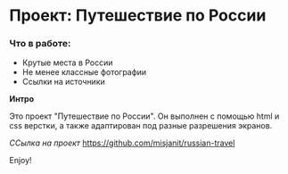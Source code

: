 # Проект: Путешествие по России

### Что в работе:
* Крутые места в России
* Не менее классные фотографии
* Ссылки на источники

**Интро**

Это проект "Путешествие по России". Он выполнен с помощью html и css верстки, а также адаптирован под разные разрешения экранов. 

*ССылка на проект*
https://github.com/misjanit/russian-travel

Enjoy!
